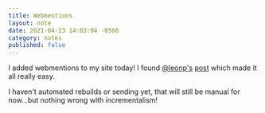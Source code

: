 ```yaml
---
title: Webmentions
layout: note
date: 2021-04-23 14:03:04 -0500
category: notes
published: false
---
```

I added webmentions to my site today! I found [@leonp's](https://micro.blog/leonp) [post](https://www.thisdaysportion.com/posts/adding-webmentions-to-jekyll-an-overview/) which made it all really easy. 

I haven't automated rebuilds or sending yet, that will still be manual for now...but nothing wrong with incrementalism!